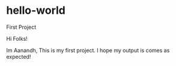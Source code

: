 # hello-world
First Project

Hi Folks!

Im Aanandh, This is my first project.
I hope my output is comes as expected!

